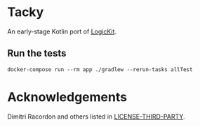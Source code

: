 # Tacky

An early-stage Kotlin port of [LogicKit](https://github.com/kyouko-taiga/LogicKit).

## Run the tests

`docker-compose run --rm app ./gradlew --rerun-tasks allTest`

# Acknowledgements

Dimitri Racordon and others listed in [LICENSE-THIRD-PARTY](LICENSE-THIRD-PARTY).

